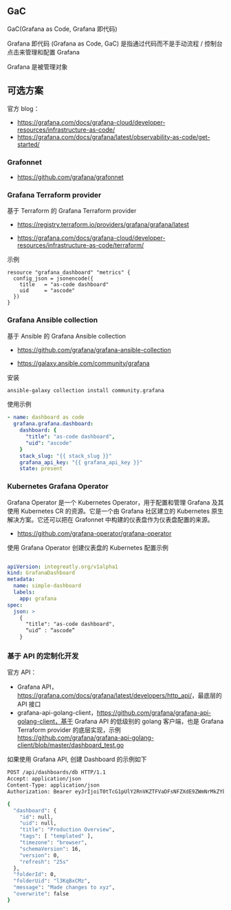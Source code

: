 ## GaC

GaC(Grafana as Code, Grafana 即代码)

Grafana 即代码 (Grafana as Code, GaC) 是指通过代码而不是手动流程 / 控制台点击来管理和配置 Grafana

Grafana 是被管理对象

## 可选方案

官方 blog：

- <https://grafana.com/docs/grafana-cloud/developer-resources/infrastructure-as-code/>
- <https://grafana.com/docs/grafana/latest/observability-as-code/get-started/>

### Grafonnet

- <https://github.com/grafana/grafonnet>

### Grafana Terraform provider

基于 Terraform 的 Grafana Terraform provider

- <https://registry.terraform.io/providers/grafana/grafana/latest>

- <https://grafana.com/docs/grafana-cloud/developer-resources/infrastructure-as-code/terraform/>

示例

```jsonnet
resource "grafana_dashboard" "metrics" {
  config_json = jsonencode({
    title   = "as-code dashboard"
    uid     = "ascode"
  })
}
```

### Grafana Ansible collection

基于 Ansible 的 Grafana Ansible collection

- <https://github.com/grafana/grafana-ansible-collection>

- <https://galaxy.ansible.com/community/grafana>

安装

```bash
ansible-galaxy collection install community.grafana
```

使用示例

```yaml
- name: dashboard as code
  grafana.grafana.dashboard:
    dashboard: {
      "title": "as-code dashboard",
      "uid": "ascode"
    }
    stack_slug: "{{ stack_slug }}"
    grafana_api_key: "{{ grafana_api_key }}"
    state: present
```

### Kubernetes Grafana Operator

Grafana Operator 是一个 Kubernetes Operator，用于配置和管理 Grafana 及其使用 Kubernetes CR 的资源。它是一个由 Grafana 社区建立的 Kubernetes 原生解决方案。它还可以把在 Grafonnet 中构建的仪表盘作为仪表盘配置的来源。

- <https://github.com/grafana-operator/grafana-operator>

使用 Grafana Operator 创建仪表盘的 Kubernetes 配置示例

```yaml

apiVersion: integreatly.org/v1alpha1
kind: GrafanaDashboard
metadata:
  name: simple-dashboard
  labels:
    app: grafana
spec:
  json: >
    {
      "title": "as-code dashboard",
      “uid” : “ascode”
    }
```

### 基于 API 的定制化开发

官方 API：

- Grafana API，<https://grafana.com/docs/grafana/latest/developers/http_api/>，最底层的 API 接口
- grafana-api-golang-client，https://github.com/grafana/grafana-api-golang-client，基于 Grafana API 的低级别的 golang 客户端，也是 Grafana Terraform provider 的底层实现，示例 <https://github.com/grafana/grafana-api-golang-client/blob/master/dashboard_test.go>

如果使用 Grafana API, 创建 Dashboard 的示例如下

```bash
POST /api/dashboards/db HTTP/1.1
Accept: application/json
Content-Type: application/json
Authorization: Bearer eyJrIjoiT0tTcG1pUlY2RnVKZTFVaDFsNFZXdE9ZWmNrMkZYbk

{
  "dashboard": {
    "id": null,
    "uid": null,
    "title": "Production Overview",
    "tags": [ "templated" ],
    "timezone": "browser",
    "schemaVersion": 16,
    "version": 0,
    "refresh": "25s"
  },
  "folderId": 0,
  "folderUid": "l3KqBxCMz",
  "message": "Made changes to xyz",
  "overwrite": false
}

```
